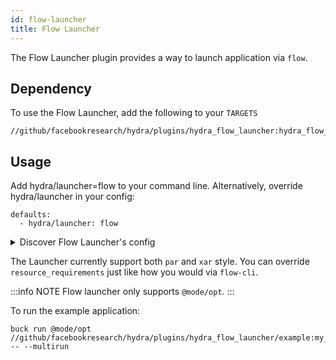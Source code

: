 ```yaml
---
id: flow-launcher
title: Flow Launcher
---
```


The Flow Launcher plugin provides a way to launch application via `flow`.

## Dependency
To use the Flow Launcher, add the following to your `TARGETS`
```commandline
//github/facebookresearch/hydra/plugins/hydra_flow_launcher:hydra_flow_launcher
```

## Usage
Add hydra/launcher=flow to your command line. Alternatively, override hydra/launcher in your config:
```commandline
defaults:
  - hydra/launcher: flow
```

<details><summary>Discover Flow Launcher's config</summary>

```yaml title="$ buck run @mode/opt  //path:my_app -- --cfg hydra -p hydra.launcher"

# @package hydra.launcher
_target_: hydra_plugins.flow_launcher_plugin.flow_launcher.FlowLauncher
mode: flow
owner: ${env:USER}
entitlement: gpu_pnb_fair
pkg_version: fblearner.flow.canary:19e63cbf9945467281cf681bc8902c50
driver_path: ''
resource_requirements:
  gpu: 0
  cpu: 1
  memory: 10g
  region: null
  capabilities: []
  percent_cpu: null
run_as_secure_group: fair_research_and_engineering
retries: 2
tags: []
```
</details>



The Launcher currently support both `par` and `xar` style. You can override `resource_requirements` just like how you would via `flow-cli`.


:::info NOTE
Flow launcher only supports `@mode/opt`.
:::

To run the example application:
```commandline
buck run @mode/opt  //github/facebookresearch/hydra/plugins/hydra_flow_launcher/example:my_app -- --multirun
```